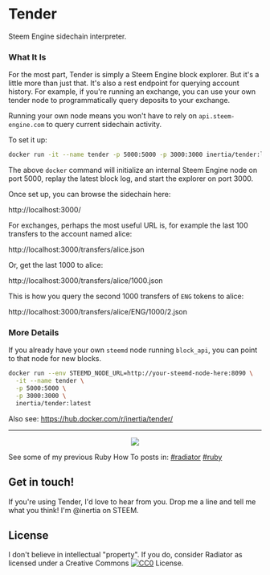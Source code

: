 # Tender

Steem Engine sidechain interpreter.

### What It Is

For the most part, Tender is simply a Steem Engine block explorer.  But it's a little more than just that.  It's also a rest endpoint for querying account history.  For example, if you're running an exchange, you can use your own tender node to programmatically query deposits to your exchange.

Running your own node means you won't have to rely on `api.steem-engine.com` to query current sidechain activity.

To set it up:

```bash
docker run -it --name tender -p 5000:5000 -p 3000:3000 inertia/tender:latest
```

The above `docker` command will initialize an internal Steem Engine node on port 5000, replay the latest block log, and start the explorer on port 3000.

Once set up, you can browse the sidechain here:

http://localhost:3000/

For exchanges, perhaps the most useful URL is, for example the last 100 transfers to the account named alice:

http://localhost:3000/transfers/alice.json

Or, get the last 1000 to alice:

http://localhost:3000/transfers/alice/1000.json

This is how you query the second 1000 transfers of `ENG` tokens to alice:

http://localhost:3000/transfers/alice/ENG/1000/2.json

### More Details

If you already have your own `steemd` node running `block_api`, you can point to that node for new blocks.

```bash
docker run --env STEEMD_NODE_URL=http://your-steemd-node-here:8090 \
  -it --name tender \
  -p 5000:5000 \
  -p 3000:3000 \
  inertia/tender:latest
```

Also see: https://hub.docker.com/r/inertia/tender/

---

<center>
  <img src="https://i.imgur.com/TZKDRue.png" />
</center>

See some of my previous Ruby How To posts in: [#radiator](https://steemit.com/created/radiator) [#ruby](https://steemit.com/created/ruby)

## Get in touch!

If you're using Tender, I'd love to hear from you.  Drop me a line and tell me what you think!  I'm @inertia on STEEM.
  
## License

I don't believe in intellectual "property".  If you do, consider Radiator as licensed under a Creative Commons [![CC0](http://i.creativecommons.org/p/zero/1.0/80x15.png)](http://creativecommons.org/publicdomain/zero/1.0/) License.

